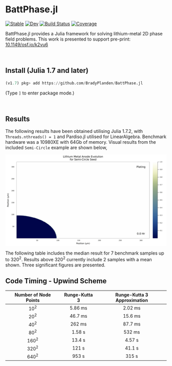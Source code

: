 # BattPhase.jl

[![Stable](https://img.shields.io/badge/docs-stable-blue.svg)](https://bradyplanden.github.io/LiMetalPhaseFields.jl/stable)
[![Dev](https://img.shields.io/badge/docs-dev-blue.svg)](https://bradyplanden.github.io/LiMetalPhaseFields.jl/dev)
[![Build Status](https://github.com/bradyplanden/LiMetalPhaseFields.jl/actions/workflows/CI.yml/badge.svg?branch=main)](https://github.com/bradyplanden/LiMetalPhaseFields.jl/actions/workflows/CI.yml?query=branch%3Amain)
[![Coverage](https://codecov.io/gh/bradyplanden/LiMetalPhaseFields.jl/branch/main/graph/badge.svg)](https://codecov.io/gh/bradyplanden/LiMetalPhaseFields.jl)

BattPhase.jl provides a Julia framework for solving lithium-metal 2D phase field problems. This work is presented to support pre-print: [10.1149/osf.io/k2vu6]

&nbsp;

Install (Julia 1.7 and later)
-----------------------------

```julia
(v1.7) pkg> add https://github.com/BradyPlanden/BattPhase.jl
```

(Type `]` to enter package mode.)

<!-- &nbsp;
## Examples 
Run the semi-circle example via,
```julia
include("examples/Semi-example.jl")
```
-->

&nbsp;
## Results
The following results have been obtained utilising Julia 1.7.2, with `Threads.nthreads() = 1` and Pardiso.jl utilised for LinearAlgebra. Benchmark hardware was a 10980XE with 64Gb of memory. Visual results from the included `Semi-Circle` example are shown below,


<p align="center">
<img src="examples/semicircle_fps15.gif" width="900" align="center"  />
</p>


The following table includes the median result for 7 benchmark samples up to 320<sup>2</sup>. Results above 320<sup>2</sup> currently include 2 samples with a mean shown. Three significant figures are presented.
&nbsp;
## Code Timing - Upwind Scheme

<div align="center">
  
|Number of Node Points|Runge-Kutta 3 |Runge-Kutta 3 Approximation|
|:-:|:-:|:-:|
| 10<sup>2</sup>  |  5.86 ms | 2.02 ms  |
|  20<sup>2</sup> | 46.7 ms  | 15.6 ms  |
|  40<sup>2</sup>|  262 ms | 87.7 ms |
|  80<sup>2</sup>| 1.58 s | 532 ms|
|  160<sup>2</sup> |  13.4 s | 4.57 s |
|  320<sup>2</sup> |  121 s| 41.1 s|
|  640<sup>2</sup> |  953 s| 315 s|
  
</div>


[10.1149/osf.io/k2vu6]: https://ecsarxiv.org/k2vu6/
